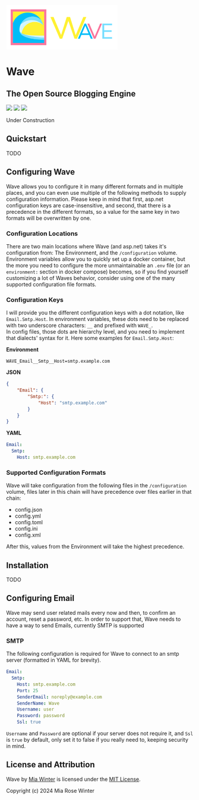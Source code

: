<img src="./Wave/Assets/Wave%20Logo%20Transparent.png" alt="" width="300" />

# Wave
## The Open Source Blogging Engine

![](https://img.shields.io/github/license/miawinter98/Wave?color=green)
![](https://img.shields.io/github/forks/miawinter98/Wave?label=github%20forks&logo=github)
![](https://img.shields.io/github/stars/miawinter98/Wave?label=github%20stars&color=yellow&logo=github)

Under Construction

## Quickstart

TODO

## Configuring Wave

Wave allows you to configure it in many different formats and in multiple places, and 
you can even use multiple of the following methods to supply configuration information. 
Please keep in mind that first, asp.net configuration keys are case-insensitive, and second,
that there is a precedence in the different formats, so a value for the same key in two 
formats will be overwritten by one.

### Configuration Locations 

There are two main locations where Wave (and asp.net) takes it's configuration from: 
The Environment, and the `/configuration` volume. Environment variables allow you to quickly 
set up a docker container, but the more you need to configure the more unmaintainable an 
`.env` file (or an `environment:` section in docker compose) becomes, so if you find yourself 
customizing a lot of Waves behavior, consider using one of the many supported configuration 
file formats.

### Configuration Keys

I will provide you the different configuration keys with a dot notation, like `Email.Smtp.Host`.
In environment variables, these dots need to be replaced with two underscore characters: `__`
and prefixed with `WAVE_`.  
In config files, those dots are hierarchy level, and you need to implement that dialects' 
syntax for it. Here some examples for `Email.Smtp.Host`:

**Environment**

```
WAVE_Email__Smtp__Host=smtp.example.com
```

**JSON**
```json
{
    "Email": {
        "Smtp:": {
            "Host": "smtp.example.com"
        }
    }
}
```

**YAML**

```yml
Email:
  Smtp:
    Host: smtp.example.com
```

### Supported Configuration Formats

Wave will take configuration from the following files in the `/configuration` volume, files
later in this chain will have precedence over files earlier in that chain:

- config.json
- config.yml
- config.toml
- config.ini
- config.xml

After this, values from the Environment will take the highest precedence. 

## Installation

TODO

## Configuring Email

Wave may send user related mails every now and then, to confirm an account, reset a password, etc.
In order to support that, Wave needs to have a way to send Emails, currently SMTP is supported

### SMTP

The following configuration is required for Wave to connect to an smtp server 
(formatted in YAML for brevity).

```yml
Email:
  Smtp:
    Host: smtp.example.com
    Port: 25
    SenderEmail: noreply@example.com
    SenderName: Wave
    Username: user
    Password: password
    Ssl: true
```

`Username` and `Password` are optional if your server does not require it, and `Ssl` is 
`true` by default, only set it to false if you really need to, keeping security in mind.

## License and Attribution

Wave by [Mia Winter](https://miawinter.de/) is licensed under the [MIT License](https://en.wikipedia.org/wiki/MIT_License).  

Copyright (c) 2024 Mia Rose Winter